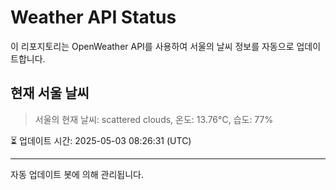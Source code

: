 
# Weather API Status

이 리포지토리는 OpenWeather API를 사용하여 서울의 날씨 정보를 자동으로 업데이트합니다.

## 현재 서울 날씨
> 서울의 현재 날씨: scattered clouds, 온도: 13.76°C, 습도: 77%

⏳ 업데이트 시간: 2025-05-03 08:26:31 (UTC)

---
자동 업데이트 봇에 의해 관리됩니다.
